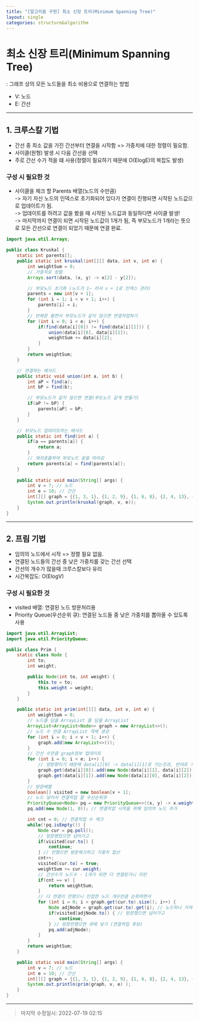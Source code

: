 ```yaml
---
title: "[알고리즘 구현] 최소 신장 트리(Minimum Spanning Tree)" 
layout: single
categories: structure&algorithm
---
```


# 최소 신장 트리(Minimum Spanning Tree)

: 그래프 상의 모든 노드들을 최소 비용으로 연결하는 방법

- V: 노드
- E: 간선

------

## 1. 크루스칼 기법

- 간선 중 최소 값을 가진 간선부터 연결을 시작함 => 가중치에 대한  정렬이 필요함.
- 사이클(원형) 발생 시 다음 간선을 선택
- 주로 간선 수가 적을 떄 사용(정렬이 필요하기 때문에 O(ElogE)의 복잡도 발생)

### 구성 시 필요한 것

- 사이클을 체크 할 Parents 배열(노드의 수만큼) <br>-> 자기 자신 노드의 인덱스로 초기화되어 있다가 연결이 진행되면 시작된 노드값으로 업데이트가 됨. <br>-> 업데이트를 하려고 값을 봤을 때 시작된 노드값과 동일하다면 사이클 발생! <br>-> 마지막까지 연결이 되면 시작된 노드값이 1개가 됨, 즉 부모노드가 1개라는 뜻으로 모든 간선으로 연결이 되었기 때문에 연결 완료.

```java
import java.util.Arrays;

public class Kruskal {
    static int parents[];
    public static int kruskal(int[][] data, int v, int e) {
        int weightSum = 0;
        // 가중치로 정렬
        Arrays.sort(data, (x, y) -> x[2] - y[2]);

        // 부모노드 초기화 (노드가 1~ 라서 v + 1로 인덱스 관리)
        parents = new int[v + 1];
        for (int i = 1; i < v + 1; i++) {
            parents[i] = i;
        }
        // 반복문 돌면서 부모노드가 같지 않으면 연결작업하기
        for (int i = 0; i < e; i++) {
            if(find(data[i][0]) != find(data[i][1])) {
                union(data[i][0], data[i][1]);
                weightSum += data[i][2];
            }
        }
        return weightSum;
    }

    // 연결하는 메서드
    public static void union(int a, int b) {
        int aP = find(a);
        int bP = find(b);

        // 부모노드가 같지 않으면 연결(부도노드 같게 만들기)
        if(aP != bP) {
            parents[aP] = bP;
        }
    }

    // 부모노드 업데이트하는 메서드
    public static int find(int a) {
        if(a == parents[a]) {
            return a;
        }
        // 재귀호출하여 부모노드 끝을 따라감
        return parents[a] = find(parents[a]);
    }
    
    public static void main(String[] args) {
        int v = 7; // 노드
        int e = 10; // 간선
        int[][] graph = {{1, 3, 1}, {1, 2, 9}, {1, 6, 8}, {2, 4, 13}, {2, 5, 2}, {2, 6, 7}, {3, 4, 12}, {4, 7, 17}, {5, 6, 5}, {5, 7, 20}};
        System.out.println(kruskal(graph, v, e));
    }
}
```



------

## 2. 프림 기법

- 임의의 노드에서 시작 => 정렬 필요 없음.
- 연결된 노드들의 간선 중 낮은 가중치를 갖는 간선 선택
- 간선의 개수가 많을때 크루스칼보다 유리
- 시간복잡도: O(ElogV)

### 구성 시 필요한 것

- visited 배열: 연결된 노드 방문처리용
- Priority Queue(우선순위 큐): 연결된 노드들 중 낮은 가중치를 뽑아올 수 있도록 사용

```java
import java.util.ArrayList;
import java.util.PriorityQueue;

public class Prim {
    static class Node {
        int to;
        int weight;

        public Node(int to, int weight) {
            this.to = to;
            this.weight = weight;
        }
    }

    public static int prim(int[][] data, int v, int e) {
        int weightSum = 0;
        // 노드를 담을 ArrayList 를 담을 ArrayList
        ArrayList<ArrayList<Node>> graph = new ArrayList<>();
        // 노드 수 만큼 ArrayList 객체 생성
        for (int i = 0; i < v + 1; i++) {
            graph.add(new ArrayList<>());
        }
        // 간선 수만큼 graph정보 업데이트
        for (int i = 0; i < e; i++) {
            // 양방향이기 때문에 data[i][0] -> data[i][1]로 가는것과, 반대로 가는 것 모두 추가
            graph.get(data[i][0]).add(new Node(data[i][1], data[i][2]));
            graph.get(data[i][1]).add(new Node(data[i][0], data[i][2]));
        }
        // 방문배열
        boolean[] visited = new boolean[v + 1];
        // 노드 넣어서 연결작업 할 우선순위큐
        PriorityQueue<Node> pq = new PriorityQueue<>((x, y) -> x.weight - y.weight);
        pq.add(new Node(1, 0)); // 연결작업 시작을 위해 임의의 노드 추가

        int cnt = 0; // 연결작업 수 체크
        while(!pq.isEmpty()) {
            Node cur = pq.poll();
            // 방문했었으면 넘어가고
            if(visited[cur.to]) {
                continue;
            } // 안했으면 방문체크하고 가중치 합산
            cnt++;
            visited[cur.to] = true;
            weightSum += cur.weight;
            // 간선수가 노드수 - 1개가 되면 다 연결된거니 리턴
            if(cnt == v) {
                return weightSum;
            }
            // 다 연결이 안됐으니 인접한 노드 개수만큼 순회하면서
            for (int i = 0; i < graph.get(cur.to).size(); i++) {
                Node adjNode = graph.get(cur.to).get(i); // 노드하나 가져와서
                if(visited[adjNode.to]) { // 방문했으면 넘어가고
                    continue;
                } // 방문안했으면 큐에 넣기 (연결작업 후보)
                pq.add(adjNode);
            }
        }
        return weightSum;
    }

    public static void main(String[] args) {
        int v = 7; // 노드
        int e = 10; // 간선
        int[][] graph = {{1, 3, 1}, {1, 2, 9}, {1, 6, 8}, {2, 4, 13}, {2, 5, 2}, {2, 6, 7}, {3, 4, 12}, {4, 7, 17}, {5, 6, 5}, {5, 7, 20}};
        System.out.println(prim(graph, v, e) );
    }
}
```

------

> 마지막 수정일시: 2022-07-19 02:15